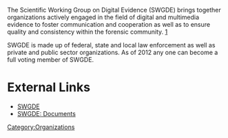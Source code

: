 The Scientific Working Group on Digital Evidence (SWGDE) brings together
organizations actively engaged in the field of digital and multimedia
evidence to foster communication and cooperation as well as to ensure
quality and consistency within the forensic community.
[1](https://www.swgde.org/)

SWGDE is made up of federal, state and local law enforcement as well as
private and public sector organizations. As of 2012 any one can become a
full voting member of SWGDE.

# External Links

- [SWGDE](https://www.swgde.org/)
- [SWGDE: Documents](https://www.swgde.org/documents)

[Category:Organizations](Category:Organizations "wikilink")